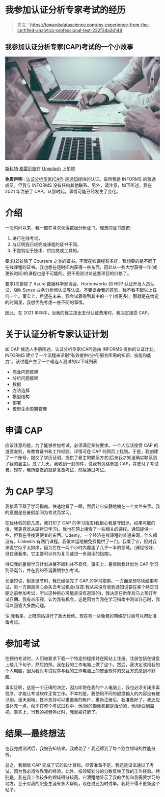 # 我参加认证分析专家考试的经历

> 原文：<https://towardsdatascience.com/my-experience-from-the-certified-analytics-professional-test-232f34a2d148>

## 我参加认证分析专家(CAP)考试的一个小故事

![](img/81f1c0c5fd513f38c75afecae094a2ab.png)

[斯科特·格雷厄姆](https://unsplash.com/@homajob?utm_source=medium&utm_medium=referral)在 [Unsplash](https://unsplash.com?utm_source=medium&utm_medium=referral) 上拍照

**免责声明** : [认证分析专家(CAP)](https://www.certifiedanalytics.org/) 是[通知](https://www.informs.org/)提供的认证。虽然我是 INFORMS 的普通成员，但我与 INFORMS 没有任何其他联系。另外，请注意，如下所述，我在 2021 年注册了 CAP。从那时起，事情可能已经发生了变化。

# 介绍

一段时间以来，我一直在寻求获得数据分析证书。理想的证书应该:

1.  进行在线考试，
2.  与证明我已经完成课程的证书不同，
3.  不是特定于技术、供应商或工具的。

要求(2)排除了 Coursera 之类的证书。不管在线课程有多好，我想要的是不同于在线课程的证书。我也想在短时间内获得一些东西，因此从一些大学获得一年(或更长时间)的课程也是不可能的。更不用说讨论这些项目的价格了。

要求(3)排除了 Azure 数据科学家协会、Hortonworks 的 HDP 认证开发人员认证、Qlik Sense 业务分析师认证等认证。不要误会我的意思，我不看不起以上任何一个。事实上，希望在未来，我会试着得到其中的一个(或更多)。那就是在给定的时间里，我想优先考虑一些不同的事情。

因此，在 2021 年年中，当我的雇主提出支付认证费用时，我决定接受 CAP。

# 关于认证分析专家认证计划

如 CAP 候选人手册所述，认证分析专家(CAP)是由 INFORMS 提供的认证计划。INFORMS 建立了一个流程来识别“有效提供(分析)服务所需的知识、技能和能力”。该过程产生了一个候选人测试的以下域列表:

*   商业问题框架
*   分析问题框架
*   数据
*   方法选择
*   模型结构
*   部署
*   模型生命周期管理

# 申请 CAP

应该注意的是，为了能够参加考试，必须满足某些要求。一个人应该接受 CAP 的道德准则，有教育证书和工作经验。详情可在 CAP 的网页上找到。于是，我创建了一个账号，提交了学历证明，提供了雇主的联系方式(后来我才知道确实联系到了我的雇主)。过了几天，我收到一封邮件，说我有资格参加 CAP，并支付了考试费。现在，我所要做的就是准备考试，然后通过考试。

# 为 CAP 学习

我接着下载了学习指南。快速地看了一眼，然后让它安静地躺在一个文件夹里。我的意图是在暑假期间为考试而学习。

在我休假的前几周，我打印了 CAP 的学习指南(我担心我是守旧派，如果可能的话，我更喜欢从硬拷贝学习)。我也在网上搜索了一些相关的课程。通知提供一些，但我在寻找更便宜的东西。Udemy，一个经济在线课程的普通来源，什么都没有。LinkedIn 有两门课程，我很幸运地被免费提供了一门。我看了它，但对我来说它似乎太排序，因为它在一两个小时内覆盖了几乎一半的领域。(课程很好，但在我看来，它主要可以作为复习或进一步阅读的指南)。

得知我的暑假学习计划进展不顺利并不奇怪。事实上，暑假后我计划为 CAP 学习到圣诞节，并在我的圣诞假期参加考试。

长话短说，到圣诞节时，我已经读完了 CAP 的学习指南。一方面是想尽快结束考试，另一方面是担心会失去考试机会(注意:我从来没有收到通知说要在某个特定日期之前参加考试，所以这种担心可能是没有道理的)，我决定在新年后马上预订考试日期。我有点乐观，认为我有机会。这是因为当我在学习指南中测试自己时，我可以回答大多数问题。

注:我看来，上限网站进行了重大检修。现在有一些免费的网络研讨会可以帮助准备考试。

# 参加考试

在预约考试时，人们被要求下载一个特定的程序并在网站上注册。注册包括在键盘上敲几下句子，然后拍照。我在我的工作电脑上做了这个。然后，我决定改用我的个人电脑，因为我对考试程序与我的工作电脑上的安全软件的交互方式感到不舒服。

事实证明，这是一个正确的决定，因为即使在我的个人电脑上，我也必须关闭杀毒程序，才能让考试软件正常工作。不幸的是，我使用不同的键盘输入的内容没有被识别。谢天谢地，技术支持可以重置我的帐户，重新注册后，我准备好了。我还应该补充一点，似乎在整个考试过程中，他/她的摄像机都是活动的，他/她受到监视。事实上，当我的视频停止时，我就被打断了。

# 结果—最终想法

在我完成测试后，我被告知结果。我成功了！我还得到了每个独立领域的性能分析。

总之，我相信 CAP 完成了它的设计目标。尽管准备不足，我还是设法通过了考试，因为我必须依靠我的经验。此外，按领域划分的分数反映了我的工作经验。特别是，我在我工作较多的领域得分较高。它清楚地显示了我的优势和我需要学习的地方。至于对我的职业生涯有多大帮助，现在说还为时过早。我将不得不更新这个帖子。